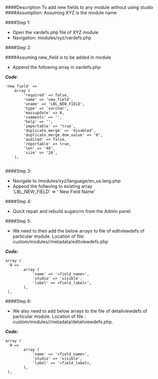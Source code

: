####Description
To add new fields to any module without using studio
####Assumption: Assuming XYZ is the module name

####Step 1:
* Open the vardefs.php file of XYZ module
* Navigation: <root>modules/xyz/vardefs.php

####Step 2:

####Assuming new_field is to be added in module

* Append the following array in vardefs.php

**_Code_**:

```
'new_field' => 
  	array (
    	'required' => false, 
    	'name' => 'new_field',
    	'vname' => 'LBL_NEW_FIELD',
    	'type' => 'varchar',
    	'massupdate' => 0,
    	'comments' => '',
    	'help' => '',
    	'importable' => 'true',
    	'duplicate_merge' => 'disabled',
    	'duplicate_merge_dom_value' => '0',
    	'audited' => false,
    	'reportable' => true,
    	'len' => '40',
    	'size' => '20',
  	),
    
 ```
 
####Step 3:
 
* Navigate to <root>/modules/xyz/language/en_us.lang.php<br />
* Append the follwoing to existing array<br />
          'LBL_NEW_FIELD' =>   ' New Field Name' 
          
####Step 4:

* Quick repair and rebuild sugarcrm from the Admin panel.

####Step 5:

* We need to then add the below arrays to file of editviewdefs of particular module.
	Location of file: custom/modules/<module name>/metadata/editviewdefs.php


**_Code:_**
          
```
array (
  0 =>
       	array (
        	'name' => '<field_name>',
        	'studio' => 'visible',
        	'label' => <field_label>',
      	),
 ),

```

####Step 6:

* We also need to add below arrays to the file of detailviewdefs of particular module.
	Location of file :  custom/modules/<module name>/metadata/detailviewdefs.php.
  
**_Code:_**

```
array (
  0 =>
       	array (
        	'name' => '<field_name>',
        	'studio' => 'visible',
        	'label' => '<field_label>,
      	),
 ),

```




